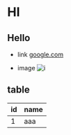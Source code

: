 # HI
## Hello
* link
[google.com](google.com)

* image
![i](http://finfra.com/f/f.png)

## table
|id |name |
|-  |-    |
|1	| aaa	|
